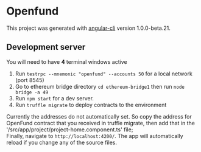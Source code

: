 # Openfund

This project was generated with [angular-cli](https://github.com/angular/angular-cli) version 1.0.0-beta.21.

## Development server  
You will need to have **4** terminal windows active
1. Run `testrpc --mnemonic "openfund" --accounts 50` for a local network (port 8545)  
2. Go to ethereum bridge directory `cd ethereum-bridge1` then run `node bridge -a 49`  
3. Run `npm start` for a dev server.    
4. Run `truffle migrate` to deploy contracts to the environment  

Currently the addresses do not automatically set. So copy the address for OpenFund contract that you received in truffle migrate, then add that in the '/src/app/project/project-home.component.ts' file;  
Finally, navigate to `http://localhost:4200/`. The app will automatically reload if you change any of the source files.  
